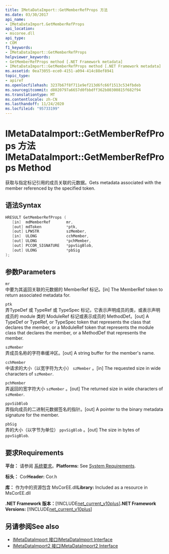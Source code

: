 ```yaml
---
title: IMetaDataImport::GetMemberRefProps 方法
ms.date: 03/30/2017
api_name:
- IMetaDataImport.GetMemberRefProps
api_location:
- mscoree.dll
api_type:
- COM
f1_keywords:
- IMetaDataImport::GetMemberRefProps
helpviewer_keywords:
- GetMemberRefProps method [.NET Framework metadata]
- IMetaDataImport::GetMemberRefProps method [.NET Framework metadata]
ms.assetid: 0ea73055-ece0-4151-a094-414c88ef8941
topic_type:
- apiref
ms.openlocfilehash: 3237b67f8f711e9ef213d6fc66f1513c534fbdeb
ms.sourcegitcommit: d8020797a6657d0fbbdff362b80300815f682f94
ms.translationtype: MT
ms.contentlocale: zh-CN
ms.lasthandoff: 11/24/2020
ms.locfileid: "95733199"
---
```

# <a name="imetadataimportgetmemberrefprops-method"></a><span data-ttu-id="ea7c0-102">IMetaDataImport::GetMemberRefProps 方法</span><span class="sxs-lookup"><span data-stu-id="ea7c0-102">IMetaDataImport::GetMemberRefProps Method</span></span>

<span data-ttu-id="ea7c0-103">获取与指定标记引用的成员关联的元数据。</span><span class="sxs-lookup"><span data-stu-id="ea7c0-103">Gets metadata associated with the member referenced by the specified token.</span></span>  
  
## <a name="syntax"></a><span data-ttu-id="ea7c0-104">语法</span><span class="sxs-lookup"><span data-stu-id="ea7c0-104">Syntax</span></span>  
  
```cpp  
HRESULT GetMemberRefProps (  
   [in]  mdMemberRef       mr,
   [out] mdToken           *ptk,
   [out] LPWSTR            szMember,
   [in]  ULONG             cchMember,
   [out] ULONG             *pchMember,
   [out] PCCOR_SIGNATURE   *ppvSigBlob,
   [out] ULONG             *pbSig
);  
```  
  
## <a name="parameters"></a><span data-ttu-id="ea7c0-105">参数</span><span class="sxs-lookup"><span data-stu-id="ea7c0-105">Parameters</span></span>  

 `mr`  
 <span data-ttu-id="ea7c0-106">中要为其返回关联的元数据的 MemberRef 标记。</span><span class="sxs-lookup"><span data-stu-id="ea7c0-106">[in] The MemberRef token to return associated metadata for.</span></span>  
  
 `ptk`  
 <span data-ttu-id="ea7c0-107">弄TypeDef 或 TypeRef 或 TypeSpec 标记，它表示声明成员的类，或表示声明成员的 module 类的 ModuleRef 标记或表示成员的 MethodDef。</span><span class="sxs-lookup"><span data-stu-id="ea7c0-107">[out] A TypeDef or TypeRef, or TypeSpec token that represents the class that declares the member, or a ModuleRef token that represents the module class that declares the member, or a MethodDef that represents the member.</span></span>  
  
 `szMember`  
 <span data-ttu-id="ea7c0-108">弄成员名称的字符串缓冲区。</span><span class="sxs-lookup"><span data-stu-id="ea7c0-108">[out] A string buffer for the member's name.</span></span>  
  
 `cchMember`  
 <span data-ttu-id="ea7c0-109">中请求的大小（以宽字符为大小） `szMember` 。</span><span class="sxs-lookup"><span data-stu-id="ea7c0-109">[in] The requested size in wide characters of `szMember`.</span></span>  
  
 `pchMember`  
 <span data-ttu-id="ea7c0-110">弄返回的宽字符大小 `szMember` 。</span><span class="sxs-lookup"><span data-stu-id="ea7c0-110">[out] The returned size in wide characters of `szMember`.</span></span>  
  
 `ppvSibBlob`  
 <span data-ttu-id="ea7c0-111">弄指向成员的二进制元数据签名的指针。</span><span class="sxs-lookup"><span data-stu-id="ea7c0-111">[out] A pointer to the binary metadata signature for the member.</span></span>  
  
 `pbSig`  
 <span data-ttu-id="ea7c0-112">弄的大小（以字节为单位） `ppvSigBlob` 。</span><span class="sxs-lookup"><span data-stu-id="ea7c0-112">[out] The size in bytes of `ppvSigBlob`.</span></span>  
  
## <a name="requirements"></a><span data-ttu-id="ea7c0-113">要求</span><span class="sxs-lookup"><span data-stu-id="ea7c0-113">Requirements</span></span>  

 <span data-ttu-id="ea7c0-114">**平台：** 请参阅 [系统要求](../../get-started/system-requirements.md)。</span><span class="sxs-lookup"><span data-stu-id="ea7c0-114">**Platforms:** See [System Requirements](../../get-started/system-requirements.md).</span></span>  
  
 <span data-ttu-id="ea7c0-115">**标头：** Cor</span><span class="sxs-lookup"><span data-stu-id="ea7c0-115">**Header:** Cor.h</span></span>  
  
 <span data-ttu-id="ea7c0-116">**库：** 作为中的资源包含 MsCorEE.dll</span><span class="sxs-lookup"><span data-stu-id="ea7c0-116">**Library:** Included as a resource in MsCorEE.dll</span></span>  
  
 <span data-ttu-id="ea7c0-117">**.NET Framework 版本：**[!INCLUDE[net_current_v10plus](../../../../includes/net-current-v10plus-md.md)]</span><span class="sxs-lookup"><span data-stu-id="ea7c0-117">**.NET Framework Versions:** [!INCLUDE[net_current_v10plus](../../../../includes/net-current-v10plus-md.md)]</span></span>  
  
## <a name="see-also"></a><span data-ttu-id="ea7c0-118">另请参阅</span><span class="sxs-lookup"><span data-stu-id="ea7c0-118">See also</span></span>

- [<span data-ttu-id="ea7c0-119">IMetaDataImport 接口</span><span class="sxs-lookup"><span data-stu-id="ea7c0-119">IMetaDataImport Interface</span></span>](imetadataimport-interface.md)
- [<span data-ttu-id="ea7c0-120">IMetaDataImport2 接口</span><span class="sxs-lookup"><span data-stu-id="ea7c0-120">IMetaDataImport2 Interface</span></span>](imetadataimport2-interface.md)
